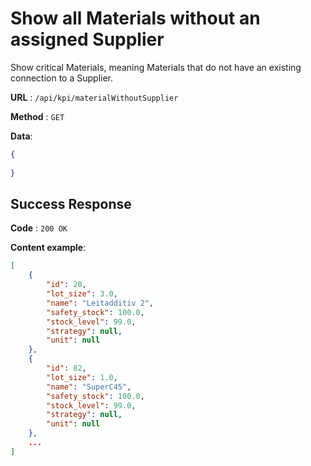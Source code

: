 # Show all Materials without an assigned Supplier

Show critical Materials, meaning Materials that do not have an existing connection to a Supplier.

**URL** : `/api/kpi/materialWithoutSupplier`

**Method** : `GET`

**Data**: 

```json
{
    
}
```

## Success Response

**Code** : `200 OK`

**Content example**:

```json
[
    {
        "id": 20,
        "lot_size": 3.0,
        "name": "Leitadditiv 2",
        "safety_stock": 100.0,
        "stock_level": 99.0,
        "strategy": null,
        "unit": null
    },
    {
        "id": 82,
        "lot_size": 1.0,
        "name": "SuperC45",
        "safety_stock": 100.0,
        "stock_level": 99.0,
        "strategy": null,
        "unit": null
    },
    ...
]
```